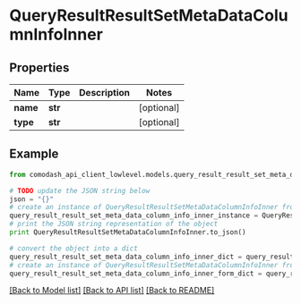 # QueryResultResultSetMetaDataColumnInfoInner


## Properties
Name | Type | Description | Notes
------------ | ------------- | ------------- | -------------
**name** | **str** |  | [optional] 
**type** | **str** |  | [optional] 

## Example

```python
from comodash_api_client_lowlevel.models.query_result_result_set_meta_data_column_info_inner import QueryResultResultSetMetaDataColumnInfoInner

# TODO update the JSON string below
json = "{}"
# create an instance of QueryResultResultSetMetaDataColumnInfoInner from a JSON string
query_result_result_set_meta_data_column_info_inner_instance = QueryResultResultSetMetaDataColumnInfoInner.from_json(json)
# print the JSON string representation of the object
print QueryResultResultSetMetaDataColumnInfoInner.to_json()

# convert the object into a dict
query_result_result_set_meta_data_column_info_inner_dict = query_result_result_set_meta_data_column_info_inner_instance.to_dict()
# create an instance of QueryResultResultSetMetaDataColumnInfoInner from a dict
query_result_result_set_meta_data_column_info_inner_form_dict = query_result_result_set_meta_data_column_info_inner.from_dict(query_result_result_set_meta_data_column_info_inner_dict)
```
[[Back to Model list]](../README.md#documentation-for-models) [[Back to API list]](../README.md#documentation-for-api-endpoints) [[Back to README]](../README.md)


